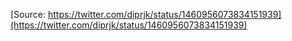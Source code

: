 [Source: https://twitter.com/diprjk/status/1460956073834151939](https://twitter.com/diprjk/status/1460956073834151939)